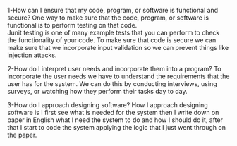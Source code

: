1-How can I ensure that my code, program, or software is functional and secure?
One way to make sure that the code, program, or software is functional is to perform testing on that code.  
Junit testing is one of many example tests that you can perform to check the functionality of your code.  To make
sure that code is secure we can make sure that we incorporate input validation so we can prevent things like injection attacks.

2-How do I interpret user needs and incorporate them into a program?
To incorporate the user needs we have to understand the requirements that the user has for the system.  We can do this by conducting 
interviews, using surveys, or watching how they perform their tasks day to day. 

3-How do I approach designing software?
How I approach designing software is I first see what is needed for the system then I write down on paper in English what I need the system to do
and how I should do it, after that I start to code the system applying the logic that I just went through on the paper.
